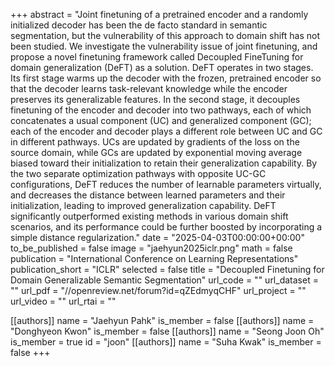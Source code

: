 +++
abstract = "Joint finetuning of a pretrained encoder and a randomly initialized decoder has been the de facto standard in semantic segmentation, but the vulnerability of this approach to domain shift has not been studied. We investigate the vulnerability issue of joint finetuning, and propose a novel finetuning framework called Decoupled FineTuning for domain generalization (DeFT) as a solution. DeFT operates in two stages. Its first stage warms up the decoder with the frozen, pretrained encoder so that the decoder learns task-relevant knowledge while the encoder preserves its generalizable features. In the second stage, it decouples finetuning of the encoder and decoder into two pathways, each of which concatenates a usual component (UC) and generalized component (GC); each of the encoder and decoder plays a different role between UC and GC in different pathways. UCs are updated by gradients of the loss on the source domain, while GCs are updated by exponential moving average biased toward their initialization to retain their generalization capability. By the two separate optimization pathways with opposite UC-GC configurations, DeFT reduces the number of learnable parameters virtually, and decreases the distance between learned parameters and their initialization, leading to improved generalization capability. DeFT significantly outperformed existing methods in various domain shift scenarios, and its performance could be further boosted by incorporating a simple distance regularization."
date = "2025-04-03T00:00:00+00:00"
to_be_published = false
image = "jaehyun2025iclr.png"
math = false
publication = "International Conference on Learning Representations"
publication_short = "ICLR"
selected = false
title = "Decoupled Finetuning for Domain Generalizable Semantic Segmentation"
url_code = ""
url_dataset = ""
url_pdf = "//openreview.net/forum?id=qZEdmyqCHF"
url_project = ""
url_video = ""
url_rtai = ""

[[authors]]
    name = "Jaehyun Pahk"
    is_member = false
[[authors]]
    name = "Donghyeon Kwon"
    is_member = false
[[authors]]
    name = "Seong Joon Oh"
    is_member = true
    id = "joon"
[[authors]]
    name = "Suha Kwak"
    is_member = false
+++
